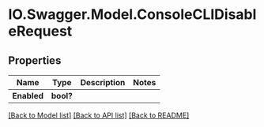 # IO.Swagger.Model.ConsoleCLIDisableRequest
## Properties

Name | Type | Description | Notes
------------ | ------------- | ------------- | -------------
**Enabled** | **bool?** |  | 

[[Back to Model list]](../README.md#documentation-for-models) [[Back to API list]](../README.md#documentation-for-api-endpoints) [[Back to README]](../README.md)

